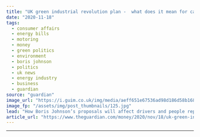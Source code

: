 ```yaml
---
title: "UK green industrial revolution plan -  what does it mean for cars and homes?"
date: "2020-11-18"
tags: 
  - consumer affairs
  - energy bills
  - motoring
  - money
  - green politics
  - environment
  - boris johnson
  - politics
  - uk news
  - energy industry
  - business
  - guardian
source: "guardian"
image_url: "https://i.guim.co.uk/img/media/aeff651e67536ad98d186d58b16867b034e79aca/0_165_6000_3600/master/6000.jpg?width=460&quality=85&auto=format&fit=max&s=2d498942b19e971e989d9b6de7e9fa91"
image_fp: "/assets/img/post_thumbnails/125.jpg"
lead: "How Boris Johnson’s proposals will affect drivers and people replacing boilersBoris Johnson’s green industrial revolution proposals have been praised by some environmental groups but critics are warning that electric vehicles are too pricey, there’s ..."
article_url: "https://www.theguardian.com/money/2020/nov/18/uk-green-industrial-revolution-cars-homes-boris-johnson-boilers"
---
```


---
